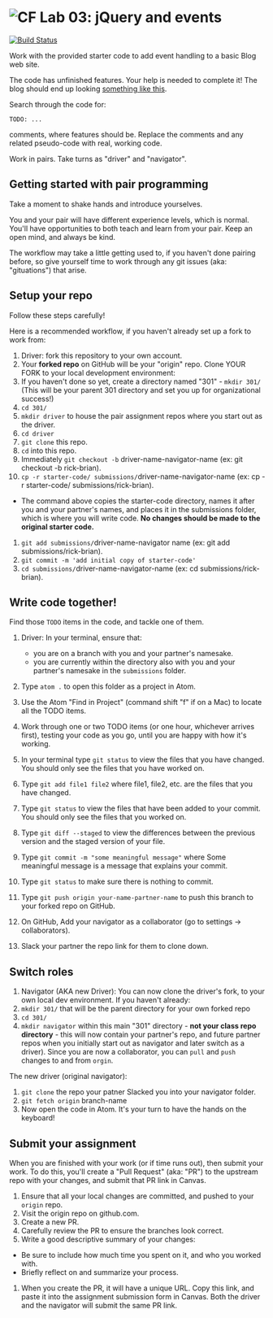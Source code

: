 ![CF](https://i.imgur.com/7v5ASc8.png)  Lab 03: jQuery and events
=======
[![Build Status](https://travis-ci.org/codefellows-seattle-301d4/03-jQuery-and-events.svg?branch=master)](https://travis-ci.org/codefellows-seattle-301d4/03-jQuery-and-events)

Work with the provided starter code to add event handling to a basic Blog web site.

The code has unfinished features. Your help is needed to complete it! The blog should end up looking [something like this](http://hijk.it/image/1C3V1S1r3H1n/Screen%20Shot%202015-11-23%20at%2012.21.45%20PM.png).

Search through the code for:

 `TODO: ...`

comments, where features should be. Replace the comments and any related pseudo-code with real, working code.

Work in pairs. Take turns as "driver" and "navigator".

## Getting started with pair programming

Take a moment to shake hands and introduce yourselves.

You and your pair will have different experience levels, which is normal. You'll have opportunities to both teach and learn from your pair. Keep an open mind, and always be kind.

The workflow may take a little getting used to, if you haven't done pairing before, so give yourself time to work through any git issues (aka: "gituations") that arise.

## Setup your repo

Follow these steps carefully!

Here is a recommended workflow, if you haven't already set up a fork to work from:

1. Driver: fork this repository to your own account.
1. Your **forked repo** on GitHub will be your "origin" repo. Clone YOUR FORK to your local development environment:
1. If you haven't done so yet, create a directory named "301" - `mkdir 301/` (This will be your parent 301 directory and set you up for organizational success!)
1. `cd 301/`
1. `mkdir driver` to house the pair assignment repos where you start out as the driver.
1. `cd driver`
1. `git clone` this repo.
1. `cd` into this repo.
1. Immediately `git checkout -b` driver-name-navigator-name (ex: git checkout -b rick-brian).
1. `cp -r starter-code/ submissions/`driver-name-navigator-name (ex: cp -r starter-code/ submissions/rick-brian).
 - The command above copies the starter-code directory, names it after you and your partner's names, and places it in the submissions folder, which is where you will write code. **No changes should be made to the original starter code.**
1. `git add submissions/`driver-name-navigator name (ex: git add submissions/rick-brian).
1. `git commit -m 'add initial copy of starter-code'`
1. `cd submissions/`driver-name-navigator-name (ex: cd submissions/rick-brian).

## Write code together!

Find those `TODO` items in the code, and tackle one of them.

1. Driver: In your terminal, ensure that:
   - you are on a branch with you and your partner's namesake.
   - you are currently within the directory also with you and your partner's namesake in the `submissions` folder.

1. Type `atom .` to open this folder as a project in Atom.
1. Use the Atom "Find in Project" (command shift "f" if on a Mac) to locate all the TODO items.
1. Work through one or two TODO items (or one hour, whichever arrives first), testing your code as you go, until you are happy with how it's working.
1. In your terminal type `git status` to view the files that you have changed. You should only see the files that you have worked on.
1. Type `git add file1 file2` where file1, file2, etc. are the files that you have changed.
1. Type `git status` to view the files that have been added to your commit. You should only see the files that you worked on.
1. Type `git diff --staged` to view the differences between the previous version and the staged version of your file.
1. Type `git commit -m "some meaningful message"` where Some meaningful message is a message that explains your commit.
1. Type `git status` to make sure there is nothing to commit.
1. Type `git push origin your-name-partner-name` to push this branch to your forked repo on GitHub.
2. On GitHub, Add your navigator as a collaborator (go to settings -> collaborators).
3. Slack your partner the repo link for them to clone down.

## Switch roles

1. Navigator (AKA new Driver): You can now clone the driver's fork, to your own local dev environment. If you haven't already:
2. `mkdir 301/` that will be the parent directory for your own forked repo
3. `cd 301/`
4. `mkdir navigator` within this main "301" directory - **not your class repo directory** - this will now contain your partner's repo, and future partner repos when you initially start out as navigator and later switch as a driver). Since you are now a collaborator, you can `pull` and `push` changes to and from `orgin`.

The new driver (original navigator):
1. `git clone` the repo your patner Slacked you into your navigator folder.
2. `git fetch origin` branch-name
2. Now open the code in Atom. It's your turn to have the hands on the keyboard!

## Submit your assignment

When you are finished with your work (or if time runs out), then submit your work. To do this, you'll create a "Pull Request" (aka: "PR") to the upstream repo with your changes, and submit that PR link in Canvas.

1. Ensure that all your local changes are committed, and pushed to your `origin` repo.
2. Visit the origin repo on github.com.
1. Create a new PR.
1. Carefully review the PR to ensure the branches look correct.
1. Write a good descriptive summary of your changes:
  - Be sure to include how much time you spent on it, and who you worked with.
  - Briefly reflect on and summarize your process.
1. When you create the PR, it will have a unique URL. Copy this link, and paste it into the assignment submission form in Canvas. Both the driver and the navigator will submit the same PR link.
